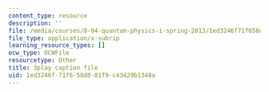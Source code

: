 ```yaml
---
content_type: resource
description: ''
file: /media/courses/8-04-quantum-physics-i-spring-2013/1ed3246f71f658d081f9c43429b1348a_Rc1vFAUnRUM.vtt
file_type: application/x-subrip
learning_resource_types: []
ocw_type: OCWFile
resourcetype: Other
title: 3play caption file
uid: 1ed3246f-71f6-58d0-81f9-c43429b1348a
---
```

